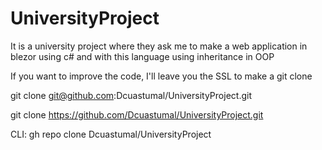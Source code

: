 # UniversityProject
It is a university project where they ask me to make a web application in blezor using c# and with this language using inheritance in OOP

If you want to improve the code, I'll leave you the SSL to make a git clone

git clone git@github.com:Dcuastumal/UniversityProject.git

git clone https://github.com/Dcuastumal/UniversityProject.git

CLI: gh repo clone Dcuastumal/UniversityProject
